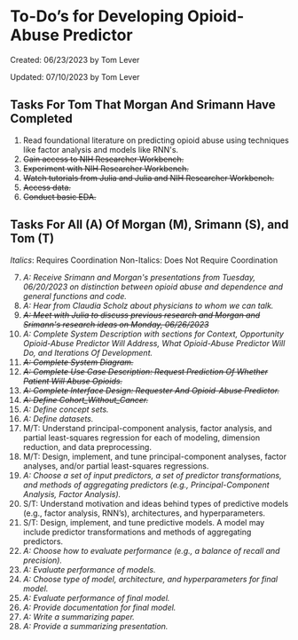 # To-Do’s for Developing Opioid-Abuse Predictor

Created: 06/23/2023 by Tom Lever

Updated: 07/10/2023 by Tom Lever


## Tasks For Tom That Morgan And Srimann Have Completed

1.	Read foundational literature on predicting opioid abuse using techniques like factor analysis and models like RNN's.
2.	~~Gain access to NIH Researcher Workbench.~~
3.	~~Experiment with NIH Researcher Workbench.~~
4.	~~Watch tutorials from Julia and Julia and NIH Researcher Workbench.~~
5.	~~Access data.~~
6.	~~Conduct basic EDA.~~


## Tasks For All (A) Of Morgan (M), Srimann (S), and Tom (T)

*Italics*: Requires Coordination
Non-Italics: Does Not Require Coordination

7.	*A: Receive Srimann and Morgan's presentations from Tuesday, 06/20/2023 on distinction between opioid abuse and dependence and general functions and code.*
8.	*A: Hear from Claudia Scholz about physicians to whom we can talk.*
9.	~~*A: Meet with Julia to discuss previous research and Morgan and Srimann's research ideas on Monday, 06/26/2023*~~
10.	*A: Complete System Description with sections for Context, Opportunity Opioid-Abuse Predictor Will Address, What Opioid-Abuse Predictor Will Do, and Iterations Of Development.*
11.	~~*A: Complete System Diagram.*~~
12.	~~*A: Complete Use Case Description: Request Prediction Of Whether Patient Will Abuse Opioids.*~~
13.	~~*A: Complete Interface Design: Requester And Opioid-Abuse Predictor.*~~
14. ~~*A: Define Cohort_Without_Cancer.*~~
15. *A: Define concept sets.*
16. *A: Define datasets.* 
17.	M/T: Understand principal-component analysis, factor analysis, and partial least-squares regression for each of modeling, dimension reduction, and data preprocessing.
18.	M/T: Design, implement, and tune principal-component analyses, factor analyses, and/or partial least-squares regressions.
19.	*A: Choose a set of input predictors, a set of predictor transformations, and methods of aggregating predictors (e.g., Principal-Component Analysis, Factor Analysis).*
20.	S/T: Understand motivation and ideas behind types of predictive models (e.g., factor analysis, RNN’s), architectures, and hyperparameters.
21.	S/T: Design, implement, and tune predictive models. A model may include predictor transformations and methods of aggregating predictors.
22.	*A: Choose how to evaluate performance (e.g., a balance of recall and precision).*
23.	*A: Evaluate performance of models.*
24.	*A: Choose type of model, architecture, and hyperparameters for final model.*
25.	*A: Evaluate performance of final model.*
26.	*A: Provide documentation for final model.*
27.	*A: Write a summarizing paper.*
28.	*A: Provide a summarizing presentation.*
